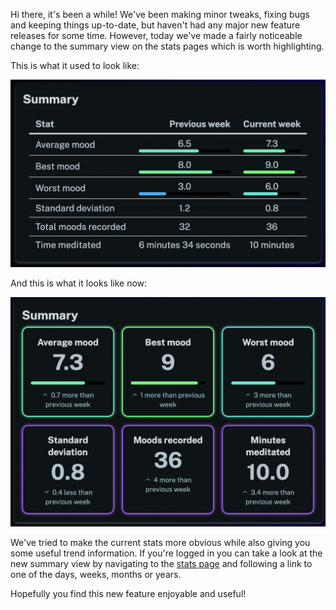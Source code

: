Hi there, it's been a while! We've been making minor tweaks, fixing bugs and keeping things up-to-date, but haven't had any major new feature releases for some time. However, today we've made a fairly noticeable change to the summary view on the stats pages which is worth highlighting.

This is what it used to look like:

![Screenshot of the old summary view for the stats pages](screenshot-1.png "Screenshot of the old summary view for the stats pages")

And this is what it looks like now:

![Screenshot of the new summary view for the stats pages](screenshot-2.png "Screenshot of the new summary view for the stats pages")

We've tried to make the current stats more obvious while also giving you some useful trend information. If you're logged in you can take a look at the new summary view by navigating to the [stats page](/stats) and following a link to one of the days, weeks, months or years.

Hopefully you find this new feature enjoyable and useful!
